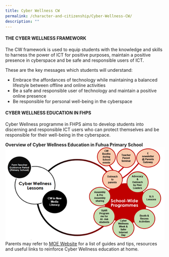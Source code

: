 ```yaml
---
title: Cyber Wellness CW
permalink: /character-and-citizenship/Cyber-Wellness-CW/
description: ""
---
```

#### **THE CYBER WELLNESS FRAMEWORK**

The CW framework is used to equip students with the knowledge and skills to harness the power of ICT for positive purposes, maintain a positive presence in cyberspace and be safe and responsible users of ICT.  

These are the key messages which students will understand:

* Embrace the affordances of technology while maintaining a balanced lifestyle between offline and online activities
* Be a safe and responsible user of technology and maintain a positive online presence
* Be responsible for personal well-being in the cyberspace

#### **CYBER WELLNESS EDUCATION IN FHPS**

Cyber Wellness programme in FHPS aims to develop students into discerning and responsible ICT users who can protect themselves and be responsible for their well-being in the cyberspace.

**Overview of Cyber Wellness Education in Fuhua Primary School**
![](/images/cyberwellness.jpg)
Parents may refer to [MOE Website](https://www.moe.gov.sg/education-in-sg/our-programmes/cyber-wellness) for a list of guides and tips, resources and useful links to reinforce Cyber Wellness education at home.